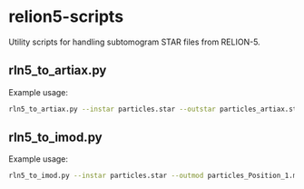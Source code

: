 # relion5-scripts
Utility scripts for handling subtomogram STAR files from RELION-5.

## rln5_to_artiax.py

Example usage:

```bash
rln5_to_artiax.py --instar particles.star --outstar particles_artiax.star --x 1024 --y 1024 --z 256
```

## rln5_to_imod.py

Example usage:

```bash
rln5_to_imod.py --instar particles.star --outmod particles_Position_1.mod --tomo Position_1 --angpix 7.84 --x 1024 --y 1024 --z 256
```
